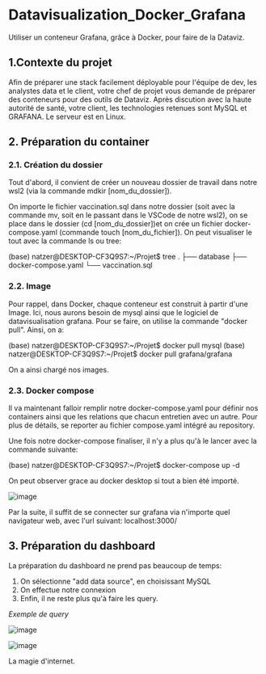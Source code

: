 # Datavisualization_Docker_Grafana
Utiliser un conteneur Grafana, grâce à Docker, pour faire de la Dataviz.

## 1.Contexte du projet

Afin de préparer une stack facilement déployable pour l'équipe de dev, les analystes data et le client, votre chef de projet vous demande de préparer des conteneurs pour des outils de Dataviz. Après discution avec la haute autorité de santé, votre client, les technologies retenues sont MySQL et GRAFANA. Le serveur est en Linux.

## 2. Préparation du container

### 2.1. Création du dossier 

Tout d'abord, il convient de créer un nouveau dossier de travail dans notre wsl2 (via la commande mdkir [nom_du_dossier]). 

On importe le fichier vaccination.sql dans notre dossier (soit avec la commande mv, soit en le passant dans le VSCode de notre wsl2), on se place dans le dossier (cd [nom_du_dossier])et on crée un fichier docker-compose.yaml (commande touch [nom_du_fichier]). On peut visualiser le tout avec la commande ls ou tree:

(base) natzer@DESKTOP-CF3Q9S7:~/Projet$ tree
.
├── database
├── docker-compose.yaml
└── vaccination.sql

### 2.2. Image 

Pour rappel, dans Docker, chaque conteneur est construit à partir d'une Image. Ici, nous aurons besoin de mysql ainsi que le logiciel de datavisualisation grafana. Pour se faire, on utilise la commande "docker pull". Ainsi, on a:

(base) natzer@DESKTOP-CF3Q9S7:~/Projet$ docker pull mysql
(base) natzer@DESKTOP-CF3Q9S7:~/Projet$ docker pull grafana/grafana

On a ainsi chargé nos images. 

### 2.3. Docker compose
Il va maintenant falloir remplir notre docker-compose.yaml pour définir nos containers ainsi que les relations que chacun entretien avec un autre. Pour plus de détails, se reporter au fichier compose.yaml intégré au repository. 

Une fois notre docker-compose finaliser, il n'y a plus qu'à le lancer avec la commande suivante:

(base) natzer@DESKTOP-CF3Q9S7:~/Projet$ docker-compose up -d

On peut observer grace au docker desktop si tout a bien été importé.  

![image](https://user-images.githubusercontent.com/95342035/161948932-e8369d90-3d3e-402e-8e79-d104b3857327.png)

Par la suite, il suffit de se connecter sur grafana via n'importe quel navigateur web, avec l'url suivant: localhost:3000/

## 3. Préparation du dashboard

La préparation du dashboard ne prend pas beaucoup de temps: 

1) On sélectionne "add data source", en choisissant MySQL
2) On effectue notre connexion 
3) Enfin, il ne reste plus qu'à faire les query.

*Exemple de query*

![image](https://user-images.githubusercontent.com/95342035/161949596-3d7caa19-b2fb-445d-8915-9c8830ec5d69.png)

![image](https://user-images.githubusercontent.com/95342035/161949621-afb0d479-05d7-4d78-9424-55157e0fbed0.png)

La magie d'internet. 
